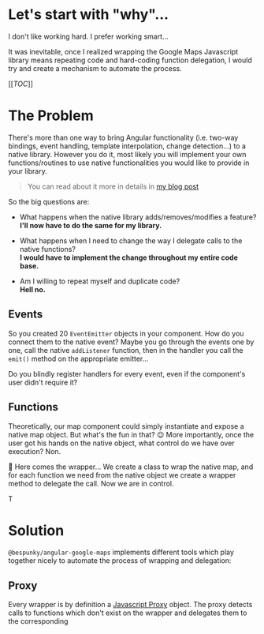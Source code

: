 # Let's start with "why"...
I don't like working hard. I prefer working smart...

It was inevitable, once I realized wrapping the Google Maps Javascript library means repeating code and hard-coding function delegation, I would try and create a mechanism to automate the process.

[[_TOC_]]

# The Problem
There's more than one way to bring Angular functionality (i.e. two-way bindings, event handling, template interpolation, change detection...) to a native library. However you do it, most likely you will implement your own functions/routines to use native functionalities you would like to provide in your library.

> You can read about it more in details in [my blog post](https://ThoughtsOfARandomPerson.com/posts/how-i-wrapped-google-maps-api)

So the big questions are:
* What happens when the native library adds/removes/modifies a feature?  
**I'll now have to do the same for my library.**

* What happens when I need to change the way I delegate calls to the native functions?  
**I would have to implement the change throughout my entire code base.**

* Am I willing to repeat myself and duplicate code?  
**Hell no.**

## Events
So you created 20 `EventEmitter` objects in your component. How do you connect them to the native event? Maybe you go through the events one by one, call the native `addListener` function, then in the handler you call the `emit()` method on the appropriate emitter...

Do you blindly register handlers for every event, even if the component's user didn't 
require it?

## Functions
Theoretically, our map component could simply instantiate and expose a native map object. But what's the fun in that? 😉
More importantly, once the user got his hands on the native object, what control do we have over execution? Non.

🥁 Here comes the wrapper... We create a class to wrap the native map, and for each function we need from the native object we create a wrapper method to delegate the call. Now we are in control.

T
# Solution
`@bespunky/angular-google-maps` implements different tools which play together nicely to automate the process of wrapping and delegation:

## Proxy
Every wrapper is by definition a [Javascript Proxy](https://developer.mozilla.org/en-US/docs/Web/JavaScript/Reference/Global_Objects/Proxy) object. The proxy detects calls to functions which don't exist on the wrapper and delegates them to the corresponding